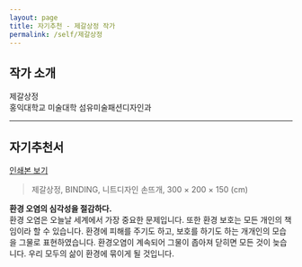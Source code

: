 ```yaml
---
layout: page
title: 자기추천 - 제갈상정 작가
permalink: /self/제갈상정
---
```



## 작가 소개
제갈상정     
홍익대학교 미술대학 섬유미술패션디자인과  

------------------------

## 자기추천서
[인쇄본 보기](https://drive.google.com/open?id=1cxoRwYIc5tUp0XtGxSbwGioxdn_6aocx) 

> 제갈상정, BINDING, 니트디자인 손뜨개, 300 × 200 × 150 (cm)  

**환경 오염의 심각성을 절감하다.**  
환경 오염은 오늘날 세계에서 가장 중요한 문제입니다. 또한 환경 보호는 모든 개인의 책임이라 할 수 있습니다. 환경에 피해를 주기도 하고, 보호를 하기도 하는 개개인의 모습을 그물로 표현하였습니다. 환경오염이 계속되어 그물이 좁아져 닫히면 모든 것이 늦습니다. 우리 모두의 삶이 환경에 묶이게 될 것입니다.  
